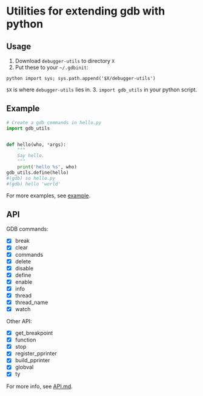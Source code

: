# Utilities for extending gdb with python

## Usage

1. Download `debugger-utils` to directory `X`
2. Put these to your `~/.gdbinit`:
```
python import sys; sys.path.append('$X/debugger-utils')
```
`$X` is where `debugger-utils` lies in.
3. `import gdb_utils` in your python script.

## Example

```python
# Create a gdb commands in hello.py
import gdb_utils


def hello(who, *args):
    """
    Say hello.
    """
    print('hello %s', who)
gdb_utils.define(hello)
#(gdb) so hello.py
#(gdb) hello 'world'
```

For more examples, see [example](./example).

## API

GDB commands:

- [x] break
- [x] clear
- [x] commands
- [x] delete
- [x] disable
- [x] define
- [x] enable
- [x] info
- [x] thread
- [x] thread_name
- [x] watch

Other API:

- [x] get_breakpoint
- [x] function
- [x] stop
- [x] register_pprinter
- [x] build_pprinter
- [x] globval
- [x] ty

For more info, see [API.md](./API.md).
